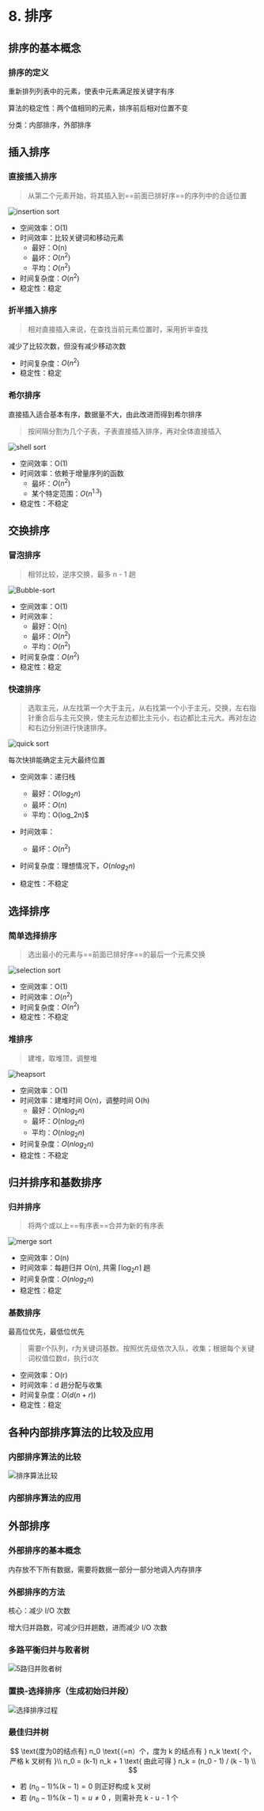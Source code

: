 # 8. 排序

## 排序的基本概念

### 排序的定义

重新排列列表中的元素，使表中元素满足按关键字有序

算法的稳定性：两个值相同的元素，排序前后相对位置不变

分类：内部排序，外部排序

## 插入排序

### 直接插入排序

> 从第二个元素开始，将其插入到==前面已排好序==的序列中的合适位置

![insertion sort](https://upload.wikimedia.org/wikipedia/commons/4/42/Insertion_sort.gif)

- 空间效率：O(1)
- 时间效率：比较关键词和移动元素
  - 最好：O(n)
  - 最坏：$O(n^2)$
  - 平均：$O(n^2)$
- 时间复杂度：$O(n^2)$
- 稳定性：稳定

### 折半插入排序

> 相对直接插入来说，在查找当前元素位置时，采用折半查找

减少了比较次数，但没有减少移动次数

- 时间复杂度：$O(n^2)$
- 稳定性：稳定

### 希尔排序

直接插入适合基本有序，数据量不大，由此改进而得到希尔排序

> 按间隔分割为几个子表，子表直接插入排序，再对全体直接插入

![shell sort](https://upload.wikimedia.org/wikipedia/commons/d/d8/Sorting_shellsort_anim.gif)

- 空间效率：O(1)
- 时间效率：依赖于增量序列的函数
  - 最坏：$O(n^2)$
  - 某个特定范围：$O(n^{1.3})$
- 稳定性：不稳定

## 交换排序

### 冒泡排序

> 相邻比较，逆序交换，最多 n - 1 趟

![Bubble-sort](https://upload.wikimedia.org/wikipedia/commons/c/c8/Bubble-sort-example-300px.gif)

- 空间效率：O(1)
- 时间效率：
  - 最好：O(n)
  - 最坏：$O(n^2)$
  - 平均：$O(n^2)$
- 时间复杂度：$O(n^2)$
- 稳定性：稳定

### 快速排序

> 选取主元，从左找第一个大于主元，从右找第一个小于主元，交换，左右指针重合后与主元交换，使主元左边都比主元小，右边都比主元大。再对左边和右边分别进行快速排序。

![quick sort](https://upload.wikimedia.org/wikipedia/commons/6/6a/Sorting_quicksort_anim.gif)

每次快排能确定主元大最终位置

- 空间效率：递归栈
  - 最好：$O(log_2n)$
  - 最坏：$O(n)$
  - 平均：O(log_2n)$

- 时间效率：
  - 最坏：$O(n^2)$
- 时间复杂度：理想情况下，$O(nlog_2n)$
- 稳定性：不稳定

## 选择排序

### 简单选择排序

> 选出最小的元素与==前面已排好序==的最后一个元素交换

![selection sort](https://upload.wikimedia.org/wikipedia/commons/9/94/Selection-Sort-Animation.gif)

- 空间效率：O(1)
- 时间效率：$O(n^2)$
- 时间复杂度：$O(n^2)$
- 稳定性：不稳定

### 堆排序

> 建堆，取堆顶，调整堆

![heapsort](https://upload.wikimedia.org/wikipedia/commons/1/1b/Sorting_heapsort_anim.gif)

- 空间效率：O(1)
- 时间效率：建堆时间 O(n)，调整时间 O(h)
  - 最好：$O(nlog_2n)$
  - 最坏：$O(nlog_2n)$
  - 平均：$O(nlog_2n)$
- 时间复杂度：$O(nlog_2n)$
- 稳定性：不稳定

## 归并排序和基数排序

### 归并排序

> 将两个或以上==有序表==合并为新的有序表

![merge sort](https://upload.wikimedia.org/wikipedia/commons/c/cc/Merge-sort-example-300px.gif)

- 空间效率：O(n)
- 时间效率：每趟归并 O(n), 共需 $\lceil\log_2n\rceil$ 趟
- 时间复杂度：$O(nlog_2n)$
- 稳定性：稳定

### 基数排序

最高位优先，最低位优先

> 需要r个队列，r为关键词基数。按照优先级依次入队，收集；根据每个关键词权值位数d，执行d次

- 空间效率：O(r)
- 时间效率：d 趟分配与收集
- 时间复杂度：$O(d(n+r))$
- 稳定性：稳定

## 各种内部排序算法的比较及应用

### 内部排序算法的比较

![排序算法比较](https://raw.githubusercontent.com/BluePrintYang/PicHub/master/premaster/image-20230903152311941.png)

###  内部排序算法的应用

## 外部排序

### 外部排序的基本概念

内存放不下所有数据，需要将数据一部分一部分地调入内存排序

### 外部排序的方法

核心：减少 I/O 次数

增大归并路数，可减少归并趟数，进而减少 I/O 次数

### 多路平衡归并与败者树

![5路归并败者树](https://raw.githubusercontent.com/BluePrintYang/PicHub/master/premaster/image-20230903152654480.png)

### 置换-选择排序（生成初始归并段）

![选择排序过程](https://raw.githubusercontent.com/BluePrintYang/PicHub/master/premaster/image-20230903152719033.png)

### 最佳归并树

$$
\text{度为0的结点有} n_0 \text{（=n）个，度为 k 的结点有 } n_k \text{ 个，严格 k 叉树有 }\\
n_0 = (k-1) n_k + 1 \text{ 由此可得 } n_k = (n_0 - 1) / (k - 1) \\
$$

- 若 $(n_0 - 1) \% (k - 1) = 0$ 则正好构成 k 叉树
- 若 $(n_0 - 1) \% (k - 1) = u \ne 0$ ，则需补充 k - u - 1 个

